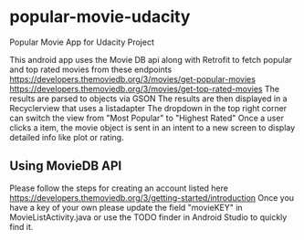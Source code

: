 # popular-movie-udacity
Popular Movie App for Udacity Project

This android app uses the Movie DB api along with Retrofit to fetch popular and top rated movies from these endpoints
https://developers.themoviedb.org/3/movies/get-popular-movies
https://developers.themoviedb.org/3/movies/get-top-rated-movies
The results are parsed to objects via GSON
The results are then displayed in a Recyclerview that uses a listadapter
The dropdown in the top right corner can switch the view from "Most Popular" to "Highest Rated"
Once a user clicks a item, the movie object is sent in an intent to a new screen to display detailed info like plot or rating.

## Using MovieDB API
Please follow the steps for creating an account listed here https://developers.themoviedb.org/3/getting-started/introduction
Once you have a key of your own please update the field "movieKEY" in MovieListActivity.java or use the TODO finder in Android Studio to quickly find it.
